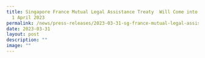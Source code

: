 ```yaml
---
title: Singapore France Mutual Legal Assistance Treaty  Will Come into Force on
  1 April 2023
permalink: /news/press-releases/2023-03-31-sg-france-mutual-legal-assistance-come-into-force-1-april-2023/
date: 2023-03-31
layout: post
description: ""
image: ""
---
```


